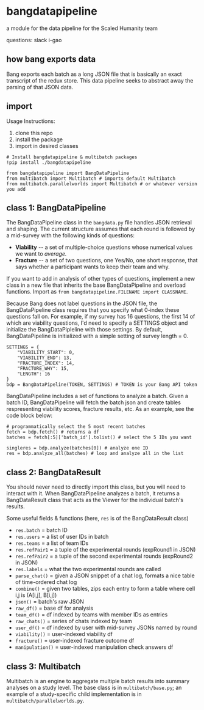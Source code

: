 # bangdatapipeline
a module for the data pipeline for the Scaled Humanity team

questions: slack i-gao

## how bang exports data
Bang exports each batch as a long JSON file that is basically an exact transcript of the redux store. This data pipeline seeks to abstract away the parsing of that JSON data.

## import
Usage Instructions:
1. clone this repo
2. install the package
3. import in desired classes

```
# Install bangdatapipeline & multibatch packages
!pip install ./bangdatapipeline

from bangdatapipeline import BangDataPipeline
from multibatch import Multibatch # imports default Multibatch
from multibatch.parallelworlds import Multibatch # or whatever version you add
```

## class 1: BangDataPipeline
The BangDataPipeline class in the `bangdata.py` file handles JSON retrieval and shaping. The current structure assumes that each round is followed by a mid-survey with the following kinds of questions:

* **Viability** -- a set of multiple-choice questions whose numerical values we want to *average.*
* **Fracture** -- a set of two questions, one Yes/No, one short response, that says whether a participant wants to keep their team and why.

If you want to add in analysis of other types of questions, implement a new class in a new file that inherits the base BangDataPipeline and overload functions. Import as `from bangdatapipeline.FILENAME import CLASSNAME`.

Because Bang does not label questions in the JSON file, the BangDataPipeline class requires that you specify what 0-index these questions fall on. For example, if my survey has 16 questions, the first 14 of which are viability questions, I'd need to specify a SETTINGS object and initialize the BangDataPipleline with those settings. By default, BangDataPipeline is initialized with a simple setting of survey length = 0.

```
SETTINGS = {
    "VIABILITY_START": 0, 
    "VIABILITY_END": 13,
    "FRACTURE_INDEX": 14,
    "FRACTURE_WHY": 15,
    "LENGTH": 16
}
bdp = BangDataPipeline(TOKEN, SETTINGS) # TOKEN is your Bang API token
```

BangDataPipeline includes a set of functions to analyze a batch. Given a batch ID, BangDataPipeline will fetch the batch json and create tables respresenting viability scores, fracture results, etc. As an example, see the code block below:

```
# programmatically select the 5 most recent batches
fetch = bdp.fetch() # returns a df
batches = fetch[:5]['batch_id'].tolist() # select the 5 IDs you want

singleres = bdp.analyze(batches[0]) # analyze one ID 
res = bdp.analyze_all(batches) # loop and analyze all in the list
```

## class 2: BangDataResult
You should never need to directly import this class, but you will need to interact with it. When BangDataPipeline analyzes a batch, it returns a BangDataResult class that acts as the Viewer for the individual batch's results.

Some useful fields & functions (here, `res` is of the BangDataResult class)
* `res.batch` = batch ID
* `res.users` = a list of user IDs in batch
* `res.teams` = a list of team IDs
* `res.refPair1` = a tuple of the experimental rounds (expRound1 in JSON) 
* `res.refPair2` = a tuple of the second experimental rounds (expRound2 in JSON)
* `res.labels` = what the two experimental rounds are called
* `parse_chat()` = given a JSON snippet of a chat log, formats a nice table of time-ordered chat log
* `combine()` = given two tables, zips each entry to form a table where cell i,j is (A[i,j], B[i,j])
* `json()` = batch's raw JSON
* `raw_df()` = base df for analysis
* `team_df()` = df indexed by teams with member IDs as entries
* `raw_chats()` = series of chats indexed by team
* `user_df()` = df indexed by user with mid-survey JSONs named by round
* `viability()` = user-indexed viability df
* `fracture()` = user-indexed fracture outcome df
* `manipulation()` = user-indexed manipulation check answers df

## class 3: Multibatch
Multibatch is an engine to aggregate multiple batch results into summary analyses on a study level. The base class is in `multibatch/base.py`; an example of a study-specific child implementation is in `multibatch/parallelworlds.py`. 



